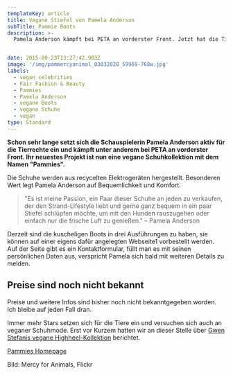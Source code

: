 ```yaml
---
templateKey: article
title: Vegane Stiefel von Pamela Anderson
subTitle: Pammie Boots
description: >-
  Pamela Anderson kämpft bei PETA an vorderster Front. Jetzt hat die Tierrechtsaktivistin das vegane Schuhlabel "Pammies" gegründet.


date: 2015-09-23T13:27:42.903Z
image: '/img/pammercyanimal_03032020_59969-768w.jpg'
labels:
  - vegan celebrities
  - Fair Fashion & Beauty
  - Pammies
  - Pamela Anderson
  - vegane Boots
  - vegane Schuhe
  - vegan
type: Standard
---
```


**Schon sehr lange setzt sich die Schauspielerin Pamela Anderson aktiv für die Tierrechte ein und kämpft unter anderem bei PETA an vorderster Front. Ihr neuestes Projekt ist nun eine vegane Schuhkollektion mit dem Namen "Pammies".**

Die Schuhe werden aus recycelten Elektrogeräten hergestellt. Besonderen Wert legt Pamela Anderson auf Bequemlichkeit und Komfort.

> "Es ist meine Passion, ein Paar dieser Schuhe an jeden zu verkaufen, der den Strand-Lifestyle liebt und gerne ganz bequem in ein paar Stiefel schlüpfen möchte, um mit den Hunden rauszugehen oder einfach nur die frische Luft zu genießen." – Pamela Anderson

Derzeit sind die kuscheligen Boots in drei Ausführungen zu haben, sie können auf einer eigens dafür angelegten Webseite1 vorbestellt werden. Auf der Seite gibt es ein Kontaktformular, füllt man es mit seinen persönlichen Daten aus, verspricht Pamela sich bald mit weiteren Details zu melden.

## Preise sind noch nicht bekannt

Preise und weitere Infos sind bisher noch nicht bekanntgegeben worden. Ich bleibe auf jeden Fall dran.

Immer mehr Stars setzen sich für die Tiere ein und versuchen sich auch an veganer Schuhmode. Erst vor Kurzem hatten wir an dieser Stelle über [Gwen Stefanis vegane Highheel-Kollektion](/2020/04/gwen-stefani-und-die-mode) berichtet.

<Youtube id="0Mt-wpG1EYw" caption="Pammies Boots" />

[Pammies Homepage](http://www.pammieslife.com/)

Bild: Mercy for Animals, Flickr
